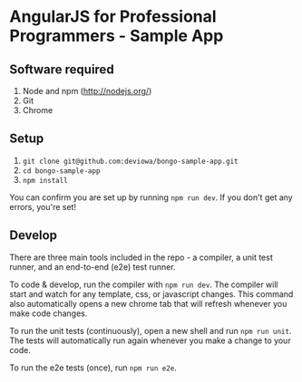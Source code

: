 # AngularJS for Professional Programmers - Sample App

## Software required

1. Node and npm (http://nodejs.org/)
1. Git
1. Chrome

## Setup

1. `git clone git@github.com:deviowa/bongo-sample-app.git`
1. `cd bongo-sample-app`
1. `npm install`

You can confirm you are set up by running `npm run dev`. If you don't get any errors, you're set!

## Develop

There are three main tools included in the repo - a compiler, a unit test runner, and an end-to-end (e2e) test runner.

To code & develop, run the compiler with `npm run dev`. The compiler will start and watch for any template, css, or
javascript changes.  This command also automatically opens a new chrome tab that will refresh whenever you make
code changes.

To run the unit tests (continuously), open a new shell and run `npm run unit`.  The tests will automatically run again
whenever you make a change to your code.

To run the e2e tests (once), run `npm run e2e`.